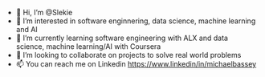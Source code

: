 - 👋 Hi, I’m @Slekie
- 👀 I’m interested in software enginnering, data science, machine learning and AI
- 🌱 I’m currently learning software engineering with ALX and data science, machine learning/AI with Coursera
- 💞️ I’m looking to collaborate on projects to solve real world problems
- 📫 You can reach me on Linkedin https://www.linkedin/in/michaelbassey

<!---
Slekie/Slekie is a ✨ special ✨ repository because its `README.md` (this file) appears on your GitHub profile.
You can click the Preview link to take a look at your changes.
--->

